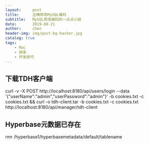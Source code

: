 ```yaml
---
layout:     post
title:      正确修改MySQL编码
subtitle:   MySQL修改编码的一点点小结
date:       2019-08-21
author:     chen
header-img: img/post-bg-hacker.jpg
catalog: true
tags:
    - Mac
    - 效率
    - 开发技巧
---
```


## 下载TDH客户端
curl -v -X POST http://localhost:8180/api/users/login --data '{"userName":"admin","userPassword":"admin"}' -b cookies.txt -c cookies.txt && curl -o tdh-client.tar -b cookies.txt -c cookies.txt http://localhost:8180/api/manager/tdh-client

## Hyperbase元数据已存在
rmr /hyperbase1/hyperbasemetadata/default/tablename
